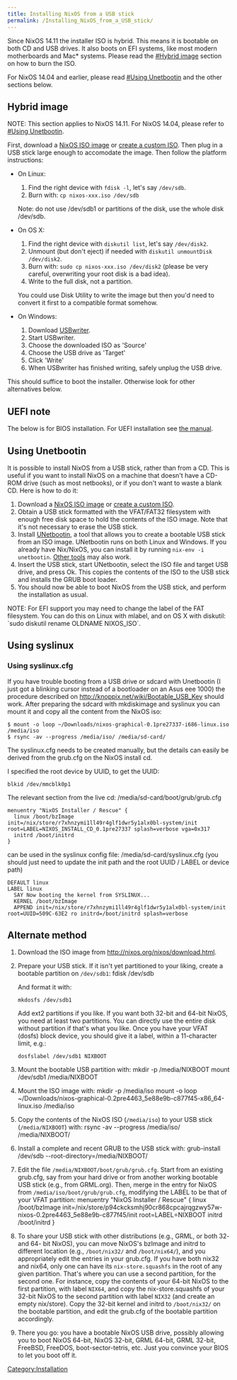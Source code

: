 ```yaml
---
title: Installing NixOS from a USB stick
permalink: /Installing_NixOS_from_a_USB_stick/
---
```


Since NixOS 14.11 the installer ISO is hybrid. This means it is bootable on both CD and USB drives. It also boots on EFI systems, like most modern motherboards and Mac\* systems. Please read the [\#Hybrid image](/#Hybrid_image "wikilink") section on how to burn the ISO.

For NixOS 14.04 and earlier, please read [\#Using Unetbootin](/#Using_Unetbootin "wikilink") and the other sections below.

Hybrid image
------------

NOTE: This section applies to NixOS 14.11. For NixOS 14.04, please refer to [\#Using Unetbootin](/#Using_Unetbootin "wikilink").

First, download a [NixOS ISO image](http://nixos.org/nixos/download.html) or [create a custom ISO](/Creating_a_Nix_OS_live_CD "wikilink"). Then plug in a USB stick large enough to accomodate the image. Then follow the platform instructions:

-   On Linux:
    1.  Find the right device with `fdisk -l`, let's say `/dev/sdb`.
    2.  Burn with: `cp nixos-xxx.iso /dev/sdb`

    Note: do not use /dev/sdb1 or partitions of the disk, use the whole disk /dev/sdb.

-   On OS X:
    1.  Find the right device with `diskutil list`, let's say `/dev/disk2`.
    2.  Unmount (but don't eject) if needed with `diskutil unmountDisk /dev/disk2`.
    3.  Burn with: `sudo cp nixos-xxx.iso /dev/disk2` (please be very careful, overwriting your root disk is a bad idea).
    4.  Write to the full disk, not a partition.

    You could use Disk Utility to write the image but then you'd need to convert it first to a compatible format somehow.

-   On Windows:
    1.  Download [USBwriter](http://sourceforge.net/projects/usbwriter/).
    2.  Start USBwriter.
    3.  Choose the downloaded ISO as 'Source'
    4.  Choose the USB drive as 'Target'
    5.  Click 'Write'
    6.  When USBwriter has finished writing, safely unplug the USB drive.

This should suffice to boot the installer. Otherwise look for other alternatives below.

UEFI note
---------

The below is for BIOS installation. For UEFI installation see [the manual](http://nixos.org/nixos/manual/#sec-uefi-installation).

Using Unetbootin
----------------

It is possible to install NixOS from a USB stick, rather than from a CD. This is useful if you want to install NixOS on a machine that doesn't have a CD-ROM drive (such as most netbooks), or if you don't want to waste a blank CD. Here is how to do it:

1.  Download a [NixOS ISO image](http://nixos.org/nixos/download.html) or [create a custom ISO](/Creating_a_Nix_OS_live_CD "wikilink").
2.  Obtain a USB stick formatted with the VFAT/FAT32 filesystem with enough free disk space to hold the contents of the ISO image. Note that it's not necessary to erase the USB stick.
3.  Install [UNetbootin](http://unetbootin.sourceforge.net/), a tool that allows you to create a bootable USB stick from an ISO image. UNetbootin runs on both Linux and Windows. If you already have Nix/NixOS, you can install it by running `nix-env -i unetbootin`. [Other tools](http://en.wikipedia.org/wiki/List_of_tools_to_create_Live_USB_systems) may also work.
4.  Insert the USB stick, start UNetbootin, select the ISO file and target USB drive, and press Ok. This copies the contents of the ISO to the USB stick and installs the GRUB boot loader.
5.  You should now be able to boot NixOS from the USB stick, and perform the installation as usual.

NOTE: For EFI support you may need to change the label of the FAT filesystem. You can do this on Linux with mlabel, and on OS X with diskutil: \`sudo diskutil rename OLDNAME NIXOS_ISO\`.

Using syslinux
--------------

### Using syslinux.cfg

If you have trouble booting from a USB drive or sdcard with Unetbootin (I just got a blinking cursor instead of a bootloader on an Asus eee 1000) the procedure described on <http://knoppix.net/wiki/Bootable_USB_Key> should work. After preparing the sdcard with mkdiskimage and syslinux you can mount it and copy all the content from the NixOS iso:

    $ mount -o loop ~/Downloads/nixos-graphical-0.1pre27337-i686-linux.iso /media/iso
    $ rsync -av --progress /media/iso/ /media/sd-card/

The syslinux.cfg needs to be created manually, but the details can easily be derived from the grub.cfg on the NixOS install cd.

I specified the root device by UUID, to get the UUID:

    blkid /dev/mmcblk0p1

The relevant section from the live cd: /media/sd-card/boot/grub/grub.cfg

    menuentry "NixOS Installer / Rescue" {
      linux /boot/bzImage init=/nix/store/r7xhnzymi1ll49r4glf1dwr5y1alx0bl-system/init root=LABEL=NIXOS_INSTALL_CD_0.1pre27337 splash=verbose vga=0x317
      initrd /boot/initrd
    }

can be used in the syslinux config file: /media/sd-card/syslinux.cfg (you should just need to update the init path and the root UUID / LABEL or device path)

    DEFAULT linux
    LABEL linux
      SAY Now booting the kernel from SYSLINUX...
      KERNEL /boot/bzImage
      APPEND init=/nix/store/r7xhnzymi1ll49r4glf1dwr5y1alx0bl-system/init root=UUID=509C-63E2 ro initrd=/boot/initrd splash=verbose

Alternate method
----------------

1.  Download the ISO image from <http://nixos.org/nixos/download.html>.
2.  Prepare your USB stick. If it isn't yet partitioned to your liking, create a bootable partition on `/dev/sdb1`:
        fdisk /dev/sdb

    And format it with:

        mkdosfs /dev/sdb1

    Add ext2 partitions if you like. If you want both 32-bit and 64-bit NixOS, you need at least two partitions. You can directly use the entire disk without partition if that's what you like. Once you have your VFAT (dosfs) block device, you should give it a label, within a 11-character limit, e.g.:

        dosfslabel /dev/sdb1 NIXBOOT

3.  Mount the bootable USB partition with:
        mkdir -p /media/NIXBOOT
        mount /dev/sdb1 /media/NIXBOOT

4.  Mount the ISO image with:
        mkdir -p /media/iso
        mount -o loop ~/Downloads/nixos-graphical-0.2pre4463_5e88e9b-c877f45-x86_64-linux.iso /media/iso

5.  Copy the contents of the NixOS ISO (`/media/iso`) to your USB stick (`/media/NIXBOOT`) with:
        rsync -av --progress /media/iso/ /media/NIXBOOT/

6.  Install a complete and recent GRUB to the USB stick with:
        grub-install /dev/sdb --root-directory=/media/NIXBOOT/

7.  Edit the file `/media/NIXBOOT/boot/grub/grub.cfg`. Start from an existing grub.cfg, say from your hard drive or from another working bootable USB stick (e.g., from GRML.org). Then, merge in the entry for NixOS from `/media/iso/boot/grub/grub.cfg`, modifying the LABEL to be that of your VFAT partition:
        menuentry "NixOS Installer / Rescue" {
          linux /boot/bzImage init=/nix/store/p94ckcksmhj90cr868cpcajrqgzwy57w-nixos-0.2pre4463_5e88e9b-c877f45/init root=LABEL=NIXBOOT
          initrd /boot/initrd
        }

8.  To share your USB stick with other distributions (e.g., GRML, or both 32- and 64- bit NixOS), you can move NixOS's bzImage and initrd to different location (e.g., `/boot/nix32/` and `/boot/nix64/`), and you appropriately edit the entries in your grub.cfg. If you have both nix32 and nix64, only one can have its `nix-store.squashfs` in the root of any given partition. That's where you can use a second partition, for the second one. For instance, copy the contents of your 64-bit NixOS to the first partition, with label `NIX64`, and copy the nix-store.squashfs of your 32-bit NixOS to the second partition with label `NIX32` (and create an empty nix/store). Copy the 32-bit kernel and initrd to `/boot/nix32/` on the bootable partition, and edit the grub.cfg of the bootable partition accordingly.
9.  There you go: you have a bootable NixOS USB drive, possibly allowing you to boot NixOS 64-bit, NixOS 32-bit, GRML 64-bit, GRML 32-bit, FreeBSD, FreeDOS, boot-sector-tetris, etc. Just you convince your BIOS to let you boot off it.

[Category:Installation](/Category:Installation "wikilink")